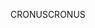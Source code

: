 <span data-ttu-id="db422-101">CRONUS</span><span class="sxs-lookup"><span data-stu-id="db422-101">CRONUS</span></span>